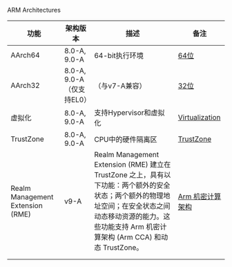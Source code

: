 ARM Architectures

| 功能                             | 架构版本                  | 描述                                                         | 备注                                                         |
| -------------------------------- | ------------------------- | ------------------------------------------------------------ | ------------------------------------------------------------ |
| AArch64                          | 8.0-A, 9.0-A              | 64-bit执行环境                                               | [64位](https://developer.arm.com/architectures/learn-the-architecture/a-profile) |
| AArch32                          | 8.0-A, 9.0-A（仅支持EL0） | （与v7-A兼容）                                               | [32位](https://developer.arm.com/architectures/learn-the-architecture/a-profile) |
| 虚拟化                           | 8.0-A, 9.0-A              | 支持Hypervisor和虚拟化                                       | [Virtualization](https://developer.arm.com/documentation/102142/latest) |
| TrustZone                        | 8.0-A, 9.0-A              | CPU中的硬件隔离区                                            | [TrustZone](https://developer.arm.com/documentation/102418/latest/) |
| Realm Management Extension (RME) | v9-A                      | Realm Management Extension (RME) 建立在 TrustZone 之上，具有以下功能：两个额外的安全状态；两个额外的物理地址空间；在安全状态之间动态移动资源的能力。这些功能支持 Arm 机密计算架构 (Arm CCA) 和动态 TrustZone。 | [Arm 机密计算架构](https://developer.arm.com/architectures/architecture-security-features/confidential-computing) |
|                                  |                           |                                                              |                                                              |
|                                  |                           |                                                              |                                                              |

